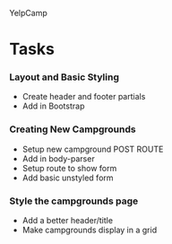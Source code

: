 YelpCamp
# Tasks

### Layout and Basic Styling 
- Create header and footer partials
- Add in Bootstrap


### Creating New Campgrounds
- Setup new campground POST ROUTE
- Add in body-parser
- Setup route to show form
- Add basic unstyled form

### Style the campgrounds page
- Add a better header/title
- Make campgrounds display in a grid
